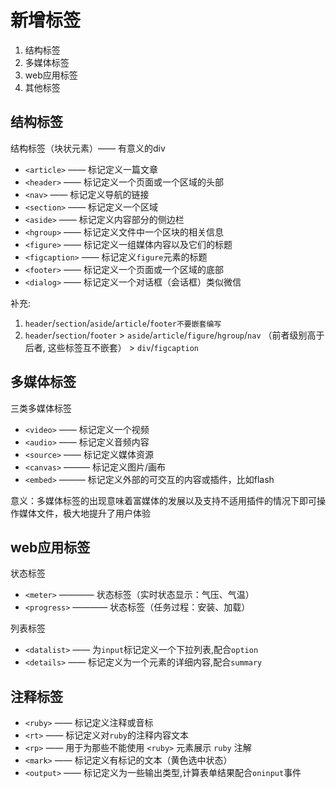 # 新增标签

1. 结构标签
2. 多媒体标签
3. web应用标签
4. 其他标签

## 结构标签

结构标签（块状元素）—— 有意义的div

* `<article>` —— 标记定义一篇文章
* `<header>` —— 标记定义一个页面或一个区域的头部
* `<nav>` —— 标记定义导航的链接
* `<section>` —— 标记定义一个区域
* `<aside>` —— 标记定义内容部分的侧边栏
* `<hgroup>` —— 标记定义文件中一个区块的相关信息
* `<figure>` —— 标记定义一组媒体内容以及它们的标题
* `<figcaption>` —— 标记定义`figure`元素的标题
* `<footer>` —— 标记定义一个页面或一个区域的底部
* `<dialog>` —— 标记定义一个对话框（会话框）类似微信

补充:

1. `header`/`section`/`aside`/`article`/`footer不要嵌套编写`
2. `header`/`section`/`footer` > `aside`/`article`/`figure`/`hgroup`/`nav` （前者级别高于后者, 这些标签互不嵌套） > `div`/`figcaption`

## 多媒体标签

三类多媒体标签

* `<video>` —— 标记定义一个视频
* `<audio>` —— 标记定义音频内容
* `<source>` —— 标记定义媒体资源
* `<canvas>` ——— 标记定义图片/画布
* `<embed>` ——— 标记定义外部的可交互的内容或插件，比如flash

意义：多媒体标签的出现意味着富媒体的发展以及支持不适用插件的情况下即可操作媒体文件，极大地提升了用户体验

## web应用标签

状态标签

* `<meter>` ———— 状态标签（实时状态显示：气压、气温）
* `<progress>` ———— 状态标签（任务过程：安装、加载）

列表标签

* `<datalist>` —— 为`input`标记定义一个下拉列表,配合`option`
* `<details>` —— 标记定义为一个元素的详细内容,配合`summary`

## 注释标签

* `<ruby>` —— 标记定义注释或音标
* `<rt>` —— 标记定义对`ruby`的注释内容文本
* `<rp>` —— 用于为那些不能使用 `<ruby>` 元素展示 `ruby` 注解
* `<mark>` —— 标记定义有标记的文本（黄色选中状态）
* `<output>` —— 标记定义为一些输出类型,计算表单结果配合`oninput`事件